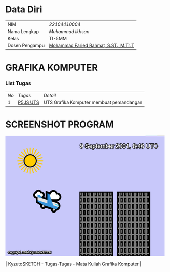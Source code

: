 # Data Diri

|  |  |
|--|--|
| NIM | *22104410004* |
| Nama Lengkap | *Muhammad Ikhsan* |
| Kelas | TI-5MM |
| Dosen Pengampu | [Mohammad Faried Rahmat, S.ST., M.Tr.T](https://github.com/fariedrahmat) |

# GRAFIKA KOMPUTER
### List Tugas
|  |  |  |
|--|--|--|
|*No*| *Tugas* | *Detail* | *Lihat* |
| 1 | [P5JS UTS ](https://kyzutogh.github.io/GrafikaKomputerTugas/Pesawat911/) | UTS Grafika Komputer membuat pemandangan |
# SCREENSHOT PROGRAM
![P5JS Pesawat Menabrak Gedung](https://github.com/KyzutoGH/GrafikaKomputerTugas/blob/main/Pesawat911/Pesawat911.png)

| KyzutoSKETCH - Tugas-Tugas - Mata Kuliah Grafika Komputer |


